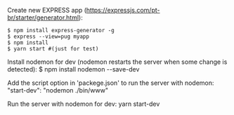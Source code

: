 Create new EXPRESS app (https://expressjs.com/pt-br/starter/generator.html):

    $ npm install express-generator -g
    $ express --view=pug myapp
    $ npm install
    $ yarn start #(just for test)


Install nodemon for dev (nodemon restarts the server when some change is detected):
    $ npm install nodemon --save-dev 


Add the script option in 'packege.json' to run the server with nodemon:
    "start-dev": "nodemon ./bin/www"

Run the server with nodemon for dev:
    yarn start-dev